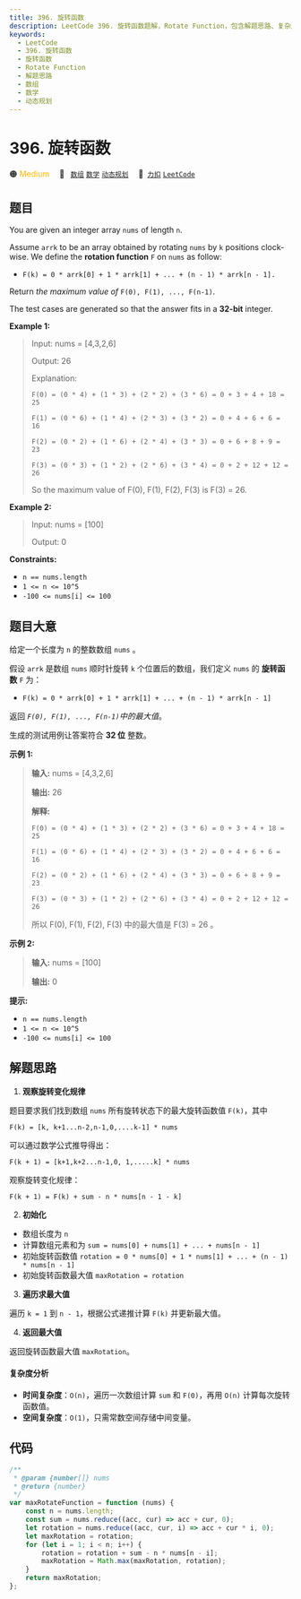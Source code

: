 ```yaml
---
title: 396. 旋转函数
description: LeetCode 396. 旋转函数题解，Rotate Function，包含解题思路、复杂度分析以及完整的 JavaScript 代码实现。
keywords:
  - LeetCode
  - 396. 旋转函数
  - 旋转函数
  - Rotate Function
  - 解题思路
  - 数组
  - 数学
  - 动态规划
---
```


# 396. 旋转函数

🟠 <font color=#ffb800>Medium</font>&emsp; 🔖&ensp; [`数组`](/tag/array.md) [`数学`](/tag/math.md) [`动态规划`](/tag/dynamic-programming.md)&emsp; 🔗&ensp;[`力扣`](https://leetcode.cn/problems/rotate-function) [`LeetCode`](https://leetcode.com/problems/rotate-function)

## 题目

You are given an integer array `nums` of length `n`.

Assume `arrk` to be an array obtained by rotating `nums` by `k` positions
clock-wise. We define the **rotation function** `F` on `nums` as follow:

- `F(k) = 0 * arrk[0] + 1 * arrk[1] + ... + (n - 1) * arrk[n - 1].`

Return _the maximum value of_ `F(0), F(1), ..., F(n-1)`.

The test cases are generated so that the answer fits in a **32-bit** integer.

**Example 1:**

> Input: nums = [4,3,2,6]
>
> Output: 26
>
> Explanation:
>
> ```
> F(0) = (0 * 4) + (1 * 3) + (2 * 2) + (3 * 6) = 0 + 3 + 4 + 18 = 25
>
> F(1) = (0 * 6) + (1 * 4) + (2 * 3) + (3 * 2) = 0 + 4 + 6 + 6 = 16
>
> F(2) = (0 * 2) + (1 * 6) + (2 * 4) + (3 * 3) = 0 + 6 + 8 + 9 = 23
>
> F(3) = (0 * 3) + (1 * 2) + (2 * 6) + (3 * 4) = 0 + 2 + 12 + 12 = 26
> ```
>
> So the maximum value of F(0), F(1), F(2), F(3) is F(3) = 26.

**Example 2:**

> Input: nums = [100]
>
> Output: 0

**Constraints:**

- `n == nums.length`
- `1 <= n <= 10^5`
- `-100 <= nums[i] <= 100`

## 题目大意

给定一个长度为 `n` 的整数数组 `nums` 。

假设 `arrk` 是数组 `nums` 顺时针旋转 `k` 个位置后的数组，我们定义 `nums` 的 **旋转函数** `F` 为：

- `F(k) = 0 * arrk[0] + 1 * arrk[1] + ... + (n - 1) * arrk[n - 1]`

返回 _`F(0), F(1), ..., F(n-1)`中的最大值_。

生成的测试用例让答案符合 **32 位** 整数。

**示例 1:**

> **输入:** nums = [4,3,2,6]
>
> **输出:** 26
>
> **解释:**
>
> ```
> F(0) = (0 * 4) + (1 * 3) + (2 * 2) + (3 * 6) = 0 + 3 + 4 + 18 = 25
>
> F(1) = (0 * 6) + (1 * 4) + (2 * 3) + (3 * 2) = 0 + 4 + 6 + 6 = 16
>
> F(2) = (0 * 2) + (1 * 6) + (2 * 4) + (3 * 3) = 0 + 6 + 8 + 9 = 23
>
> F(3) = (0 * 3) + (1 * 2) + (2 * 6) + (3 * 4) = 0 + 2 + 12 + 12 = 26
> ```
>
> 所以 F(0), F(1), F(2), F(3) 中的最大值是 F(3) = 26 。

**示例 2:**

> **输入:** nums = [100]
>
> **输出:** 0

**提示:**

- `n == nums.length`
- `1 <= n <= 10^5`
- `-100 <= nums[i] <= 100`

## 解题思路

1. **观察旋转变化规律**

题目要求我们找到数组 `nums` 所有旋转状态下的最大旋转函数值 `F(k)`，其中

`F(k) = [k, k+1...n-2,n-1,0,....k-1] * nums`

可以通过数学公式推导得出：

`F(k + 1) = [k+1,k+2...n-1,0, 1,.....k] * nums`

观察旋转变化规律：

`F(k + 1) = F(k) + sum - n * nums[n - 1 - k]`

2. **初始化**

- 数组长度为 `n`
- 计算数组元素和为 `sum = nums[0] + nums[1] + ... + nums[n - 1]`
- 初始旋转函数值 `rotation = 0 * nums[0] + 1 * nums[1] + ... + (n - 1) * nums[n - 1]`
- 初始旋转函数最大值 `maxRotation = rotation`

3. **遍历求最大值**

遍历 `k = 1` 到 `n - 1`，根据公式递推计算 `F(k)` 并更新最大值。

4. **返回最大值**

返回旋转函数最大值 `maxRotation`。

#### 复杂度分析

- **时间复杂度**：`O(n)`，遍历一次数组计算 `sum` 和 `F(0)`，再用 `O(n)` 计算每次旋转函数值。
- **空间复杂度**：`O(1)`，只需常数空间存储中间变量。

## 代码

```javascript
/**
 * @param {number[]} nums
 * @return {number}
 */
var maxRotateFunction = function (nums) {
	const n = nums.length;
	const sum = nums.reduce((acc, cur) => acc + cur, 0);
	let rotation = nums.reduce((acc, cur, i) => acc + cur * i, 0);
	let maxRotation = rotation;
	for (let i = 1; i < n; i++) {
		rotation = rotation + sum - n * nums[n - i];
		maxRotation = Math.max(maxRotation, rotation);
	}
	return maxRotation;
};
```
